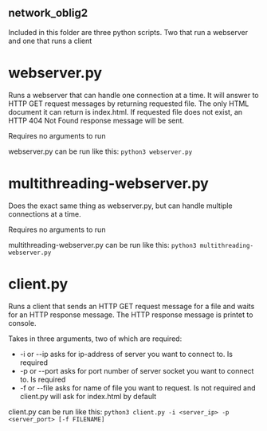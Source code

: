 ## network_oblig2

Included in this folder are three python scripts. Two that run a webserver and one that runs a client

# webserver.py

Runs a webserver that can handle one connection at a time. It will answer to HTTP GET request messages by returning requested file. The only HTML document it can return is index.html. If requested file does not exist, an HTTP 404 Not Found response message will be sent.

Requires no arguments to run

webserver.py can be run like this:
`python3 webserver.py`

# multithreading-webserver.py

Does the exact same thing as webserver.py, but can handle multiple connections at a time.

Requires no arguments to run

multithreading-webserver.py can be run like this:
`python3 multithreading-webserver.py`

# client.py

Runs a client that sends an HTTP GET request message for a file and waits for an HTTP response message. The HTTP response message is printet to console.

Takes in three arguments, two of which are required:
* -i or --ip asks for ip-address of server you want to connect to. Is required
* -p or --port asks for port number of server socket you want to connect to. Is required
* -f or --file asks for name of file you want to request. Is not required and client.py will ask for index.html by default

client.py can be run like this:
`python3 client.py -i <server_ip> -p <server_port> [-f FILENAME]`